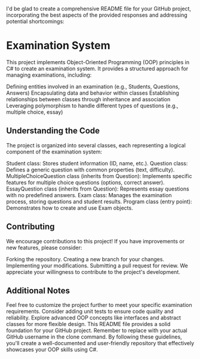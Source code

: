 I'd be glad to create a comprehensive README file for your GitHub project, incorporating the best aspects of the provided responses and addressing potential shortcomings:

# Examination System

This project implements Object-Oriented Programming (OOP) principles in C# to create an examination system. It provides a structured approach for managing examinations, including:

Defining entities involved in an examination (e.g., Students, Questions, Answers)
Encapsulating data and behavior within classes
Establishing relationships between classes through inheritance and association
Leveraging polymorphism to handle different types of questions (e.g., multiple choice, essay)

## Understanding the Code

The project is organized into several classes, each representing a logical component of the examination system:

Student class: Stores student information (ID, name, etc.).
Question class: Defines a generic question with common properties (text, difficulty).
MultipleChoiceQuestion class (inherits from Question): Implements specific features for multiple choice questions (options, correct answer).
EssayQuestion class (inherits from Question): Represents essay questions with no predefined answers.
Exam class: Manages the examination process, storing questions and student results.
Program class (entry point): Demonstrates how to create and use Exam objects.
## Contributing

We encourage contributions to this project! If you have improvements or new features, please consider:

Forking the repository.
Creating a new branch for your changes.
Implementing your modifications.
Submitting a pull request for review.
We appreciate your willingness to contribute to the project's development.

## Additional Notes

Feel free to customize the project further to meet your specific examination requirements.
Consider adding unit tests to ensure code quality and reliability.
Explore advanced OOP concepts like interfaces and abstract classes for more flexible design.
This README file provides a solid foundation for your GitHub project. Remember to replace <your-username> with your actual GitHub username in the clone command. By following these guidelines, you'll create a well-documented and user-friendly repository that effectively showcases your OOP skills using C#.
